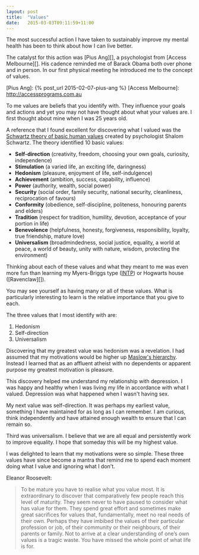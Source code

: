 ```yaml
---
layout: post
title:  "Values"
date:   2015-03-03T09:11:59+11:00
---
```


The most successful action I have taken to sustainably improve my mental health has been to think about how I can live better.

The catalyst for this action was [Pius Ang][], a psychologist from [Access Melbourne][].
His cadence reminded me of Barack Obama both over phone and in person.
In our first physical meeting he introduced me to the concept of values.

[Pius Ang]: {% post_url 2015-02-07-pius-ang %}
[Access Melbourne]: http://accessprograms.com.au

To me values are beliefs that you identify with.
They influence your goals and actions and yet you may not have thought about what your values are.
I first thought about mine when I was 25 years old.

A reference that I found excellent for discovering what I valued was the [Schwartz theory of basic human values][] created by psychologist Shalom Schwartz.
The theory identified 10 basic values:

[Schwartz theory of basic human values]: http://scholarworks.gvsu.edu/cgi/viewcontent.cgi?article=1116&context=orpc

- **Self-direction** (creativity, freedom, choosing your own goals, curiosity, independence)
- **Stimulation** (a varied life, an exciting life, daringness)
- **Hedonism** (pleasure, enjoyment of life, self-indulgence)
- **Achievement** (ambition, success, capability, influence)
- **Power** (authority, wealth, social power)
- **Security** (social order, family security, national security, cleanliness, reciprocation of favours)
- **Conformity** (obedience, self-discipline, politeness, honouring parents and elders)
- **Tradition** (respect for tradition, humility, devotion, acceptance of your portion in life)
- **Benevolence** (helpfulness, honesty, forgiveness, responsibility, loyalty, true friendship, mature love)
- **Universalism** (broadmindedness, social justice, equality, a world at peace, a world of beauty, unity with nature, wisdom, protecting the environment)

Thinking about each of these values and what they meant to me was even more fun than learning my Myers-Briggs type ([INTP][]) or Hogwarts house ([Ravenclaw][]).

[INTP]: http://16personalities.com/intp-personality
[Slytherin]: http://harrypotter.wikia.com/wiki/Ravenclaw

You may see yourself as having many or all of these values.
What is particularly interesting to learn is the relative importance that you give to each.

The three values that I most identify with are:

1. Hedonism
1. Self-direction
1. Universalism

Discovering that my greatest value was hedonism was a revelation.
I had assumed that my motivations would be higher up [Maslow's hierarchy][].
Instead I learned that as an affluent atheist with no dependents or apparent purpose my greatest motivation is pleasure.

[Maslow's hierarchy]: http://psychclassics.yorku.ca/Maslow/motivation.htm

This discovery helped me understand my relationship with depression.
I was happy and healthy when I was living my life in accordance with what I valued.
Depression was what happened when I wasn't having sex.

My next value was self-direction.
It was perhaps my earliest value, something I have maintained for as long as I can remember.
I am curious, think independently and have attained enough wealth to ensure that I can remain so.

Third was universalism.
I believe that we are all equal and persistently work to improve equality.
I hope that someday this will be my highest value.

I was delighted to learn that my motivations were so simple.
These three values have since become a mantra that remind me to spend each moment doing what I value and ignoring what I don't.

Eleanor Roosevelt:

> To be mature you have to realise what you value most.
> It is extraordinary to discover that comparatively few people reach this level of maturity.
> They seem never to have paused to consider what has value for them.
They spend great effort and sometimes make great sacrifices for values that, fundamentally, meet no real needs of their own.
> Perhaps they have imbibed the values of their particular profession or job, of their community or their neighbours, of their parents or family.
> Not to arrive at a clear understanding of one’s own values is a tragic waste.
> You have missed the whole point of what life is for.

